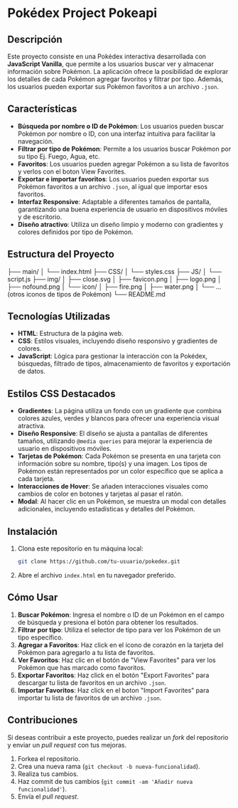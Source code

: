 # Pokédex Project Pokeapi

## Descripción

Este proyecto consiste en una Pokédex interactiva desarrollada con **JavaScript Vanilla**, que permite a los usuarios buscar
ver y almacenar información sobre Pokémon. La aplicación ofrece la posibilidad de explorar los detalles de cada Pokémon
agregar favoritos y filtrar por tipo. Además, los usuarios pueden exportar sus Pokémon favoritos a un archivo `.json`.

## Características

- **Búsqueda por nombre o ID de Pokémon**: Los usuarios pueden buscar Pokémon por nombre o ID, con una interfaz intuitiva para facilitar la navegación.
- **Filtrar por tipo de Pokémon**: Permite a los usuarios buscar Pokémon por su tipo Ej. Fuego, Agua, etc.
- **Favoritos**: Los usuarios pueden agregar Pokémon a su lista de favoritos y verlos con el boton View Favorites.
- **Exportar e importar favoritos**: Los usuarios pueden exportar sus Pokémon favoritos a un archivo `.json`, al igual que importar esos favoritos.
- **Interfaz Responsive**: Adaptable a diferentes tamaños de pantalla, garantizando una buena experiencia de usuario en dispositivos móviles y de escritorio.
- **Diseño atractivo**: Utiliza un diseño limpio y moderno con gradientes y colores definidos por tipo de Pokémon.

## Estructura del Proyecto

├── main/ │ └── index.html ├── CSS/ │ └── styles.css ├── JS/ │ └── script.js ├── img/ │ ├── close.svg │ ├── favicon.png │ ├── logo.png │ 
├── nofound.png │ └── icon/ │ ├── fire.png │ ├── water.png │ └── ... (otros iconos de tipos de Pokémon) └── README.md

## Tecnologías Utilizadas

- **HTML**: Estructura de la página web.
- **CSS**: Estilos visuales, incluyendo diseño responsivo y gradientes de colores.
- **JavaScript**: Lógica para gestionar la interacción con la Pokédex, búsquedas, filtrado de tipos, almacenamiento de favoritos y exportación de datos.

## Estilos CSS Destacados

- **Gradientes**: La página utiliza un fondo con un gradiente que combina colores azules, verdes y blancos para ofrecer una experiencia visual atractiva.
- **Diseño Responsive**: El diseño se ajusta a pantallas de diferentes tamaños, utilizando `@media queries` para mejorar la experiencia de usuario en dispositivos móviles.
- **Tarjetas de Pokémon**: Cada Pokémon se presenta en una tarjeta con información sobre su nombre, tipo(s) y una imagen. Los tipos de Pokémon están representados por un color específico que se aplica a cada tarjeta.
- **Interacciones de Hover**: Se añaden interacciones visuales como cambios de color en botones y tarjetas al pasar el ratón.
- **Modal**: Al hacer clic en un Pokémon, se muestra un modal con detalles adicionales, incluyendo estadísticas y detalles del Pokémon.

## Instalación

1. Clona este repositorio en tu máquina local:

   ```bash
   git clone https://github.com/tu-usuario/pokedex.git

3. Abre el archivo `index.html` en tu navegador preferido.

## Cómo Usar

1. **Buscar Pokémon**: Ingresa el nombre o ID de un Pokémon en el campo de búsqueda y presiona el botón para obtener los resultados.
2. **Filtrar por tipo**: Utiliza el selector de tipo para ver los Pokémon de un tipo específico.
3. **Agregar a Favoritos**: Haz click en el ícono de corazón en la tarjeta del Pokémon para agregarlo a tu lista de favoritos.
4. **Ver Favoritos**: Haz clic en el botón de "View Favorites" para ver los Pokémon que has marcado como favoritos.
5. **Exportar Favoritos**: Haz click en el botón "Export Favorites" para descargar tu lista de favoritos en un archivo `.json`.
6. **Importar Favoritos**: Haz click en el boton "Import Favorites" para importar tu lista de favoritos de un archivo `.json`.


## Contribuciones

Si deseas contribuir a este proyecto, puedes realizar un *fork* del repositorio y enviar un *pull request* con tus mejoras.

1. Forkea el repositorio.
2. Crea una nueva rama (`git checkout -b nueva-funcionalidad`).
3. Realiza tus cambios.
4. Haz commit de tus cambios (`git commit -am 'Añadir nueva funcionalidad'`).
5. Envía el *pull request*.


